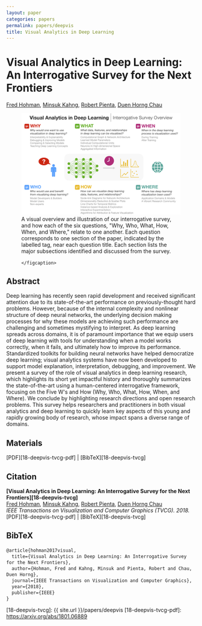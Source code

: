 ```yaml
---
layout: paper
categories: papers
permalink: papers/deepvis
title: Visual Analytics in Deep Learning
---
```


# Visual Analytics in Deep Learning: An Interrogative Survey for the Next Frontiers
[Fred Hohman][fred], [Minsuk Kahng][brian], [Robert Pienta][robert], [Duen Horng Chau][polo]  

<figure>
     <img class="single" src="/images/papers/18-deepvis-tvcg.png">
     <figcaption class="single">
        A visual overview and illustration of our interrogative survey, and how each of the six questions, "Why, Who, What, How, When, and Where," relate to one another.
        Each question corresponds to one section of the paper, indicated by the labelled tag, near each question title.
        Each section lists the major subsections identified and discussed from the survey.

    </figcaption>
</figure>

## Abstract
Deep learning has recently seen rapid development and received significant attention due to its state-of-the-art performance on previously-thought hard problems. 
However, because of the internal complexity and nonlinear structure of deep neural networks, the underlying decision making processes for why these models are achieving such performance are challenging and sometimes mystifying to interpret.
As deep learning spreads across domains, it is of paramount importance that we equip users of deep learning with tools for understanding when a model works correctly, when it fails, and ultimately how to improve its performance.
Standardized toolkits for building neural networks have helped democratize deep learning; visual analytics systems have now been developed to support model explanation, interpretation, debugging, and improvement.
We present a survey of the role of visual analytics in deep learning research, which highlights its short yet impactful history and thoroughly summarizes the state-of-the-art using a human-centered interrogative framework, focusing on the Five W's and How (Why, Who, What, How, When, and Where).
We conclude by highlighting research directions and open research problems.
This survey helps researchers and practitioners in both visual analytics and deep learning to quickly learn key aspects of this young and rapidly growing body of research, whose impact spans a diverse range of domains.

## Materials
[PDF][18-deepvis-tvcg-pdf] | [BibTeX][18-deepvis-tvcg]

## Citation
**[Visual Analytics in Deep Learning: An Interrogative Survey for the Next Frontiers][18-deepvis-tvcg]**  
[Fred Hohman][fred], [Minsuk Kahng][brian], [Robert Pienta][robert], [Duen Horng Chau][polo]  
*IEEE Transactions on Visualization and Computer Graphics (TVCG). 2018.*  
<span class="paper-misc">
<span class="cv-website-marker">[PDF][18-deepvis-tvcg-pdf] | [BibTeX][18-deepvis-tvcg]
</span>

## BibTeX
```
@article{hohman2017visual,
  title={Visual Analytics in Deep Learning: An Interrogative Survey for the Next Frontiers},
  author={Hohman, Fred and Kahng, Minsuk and Pienta, Robert and Chau, Duen Horng},
  journal={IEEE Transactions on Visualization and Computer Graphics},
  year={2018},
  publisher={IEEE}
}
```

[fred]: http://fredhohman.com "Fred Hohman"
[brian]: http://minsuk.com/ "Minsuk Kahng"
[robert]: https://www.cc.gatech.edu/~rpienta3/ "Robert Pienta"
[polo]: http://www.cc.gatech.edu/~dchau/ "Polo Chau"

[18-deepvis-tvcg]: {{ site.url }}/papers/deepvis
[18-deepvis-tvcg-pdf]: https://arxiv.org/abs/1801.06889